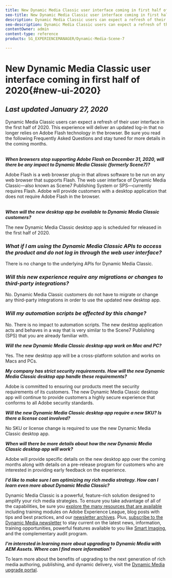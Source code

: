 ```yaml
---
title: New Dynamic Media Classic user interface coming in first half of 2020
seo-title: New Dynamic Media Classic user interface coming in first half of 2020
description: Dynamic Media Classic users can expect a refresh of their user interface in the first half of 2020. The experience will deliver an updated log-in with links to valuable resources, plus this update will no longer rely on Adobe Flash technology in the browser.
seo-description: Dynamic Media Classic users can expect a refresh of their user interface in the first half of 2020. The experience will deliver an updated log-in with links to valuable resources, plus this update will no longer rely on Adobe Flash technology in the browser.
contentOwner: admin
content-type: reference
products: SG_EXPERIENCEMANAGER/Dynamic-Media-Scene-7

---
```


# New Dynamic Media Classic user interface coming in first half of 2020{#new-ui-2020}

## _Last updated January 27, 2020_

Dynamic Media Classic users can expect a refresh of their user interface in the first half of 2020. This experience will deliver an updated log-in that no longer relies on Adobe Flash technology in the browser. Be sure you read the following Frequently Asked Questions and stay tuned for more details in the coming months.

\
**_When browsers stop supporting Adobe Flash on December 31, 2020, will there be any impact to Dynamic Media Classic (formerly Scene7)?_**

Adobe Flash is a web browser plug-in that allows software to be run on any web browser that supports Flash. The web user interface of Dynamic Media Classic&mdash;also known as Scene7 Publishing System or SPS&mdash;currently requires Flash. Adobe will provide customers with a desktop application that does not require Adobe Flash in the browser.

\
**_When will the new desktop app be available to Dynamic Media Classic customers?_**

The new Dynamic Media Classic desktop app is scheduled for released in the first half of 2020.

### **_What if I am using the Dynamic Media Classic APIs to access the product and do not log in through the web user interface?_**

There is no change to the underlying APIs for Dynamic Media Classic.

### **_Will this new experience require any migrations or changes to third-party integrations?_**

No. Dynamic Media Classic customers do not have to migrate or change any third-party integrations in order to use the updated new desktop app.

### **_Will my automation scripts be affected by this change?_**

No. There is no impact to automation scripts. The new desktop application acts and behaves in a way that is very similar to the Scene7 Publishing (SPS) that you are already familiar with.

**_Will the new Dynamic Media Classic desktop app work on Mac and PC?_**

Yes. The new desktop app will be a cross-platform solution and works on Macs and PCs.

**_My company has strict security requirements. How will the new Dynamic Media Classic desktop app handle these requirements?_**

Adobe is committed to ensuring our products meet the security requirements of its customers. The new Dynamic Media Classic desktop app will continue to provide customers a highly secure experience that conforms to all Adobe security standards.

**_Will the new Dynamic Media Classic desktop app require a new SKU? Is there a license cost involved?_**

No SKU or license change is required to use the new Dynamic Media Classic desktop app.

**_When will there be more details about how the new Dynamic Media Classic desktop app will work?_**

Adobe will provide specific details on the new desktop app over the coming months along with details on a pre-release program for customers who are interested in providing early feedback on the experience.  

**_I’d like to make sure I am optimizing my rich media strategy. How can I learn even more about Dynamic Media Classic?_** 

Dynamic Media Classic is a powerful, feature-rich solution designed to amplify your rich media strategies. To ensure you take advantage of all of the capabilities, be sure you [explore the many resources that are available](https://guided.adobe.com/?launch=AEM-5a#recommended/solutions/experience-manager) including training modules on Adobe Experience League, blog posts with tips and best practices, and our [newsletter archives](dynamic-media-newsletter.md). Plus, [subscribe to the Dynamic Media newsletter](https://www.adobe.com/subscription/dynamic-media-newsletter.html) to stay current on the latest news, information, training opportunities, powerful features available to you like [Smart Imaging](https://helpx.adobe.com/experience-manager/6-3/assets/using/imaging-faq.html), and the complementary audit program.

**_I'm interested in learning more about upgrading to Dynamic Media with AEM Assets. Where can I find more information?_**

To learn more about the benefits of upgrading to the next generation of rich media authoring, publishing, and dynamic delivery, visit the [Dynamic Media upgrade portal](http://exploreadobe.com/dynamic-media-upgrade/).

